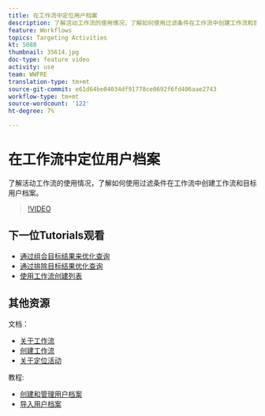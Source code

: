 ```yaml
---
title: 在工作流中定位用户档案
description: 了解活动工作流的使用情况，了解如何使用过滤条件在工作流中创建工作流和目标用户档案。
feature: Workflows
topics: Targeting Activities
kt: 5080
thumbnail: 35614.jpg
doc-type: feature video
activity: use
team: WWFRE
translation-type: tm+mt
source-git-commit: e61d64be04034df91778ce0692f6fd406aae2743
workflow-type: tm+mt
source-wordcount: '122'
ht-degree: 7%

---
```



# 在工作流中定位用户档案

了解活动工作流的使用情况，了解如何使用过滤条件在工作流中创建工作流和目标用户档案。

>[!VIDEO](https://video.tv.adobe.com/v/35614?quality=12)

## 下一位Tutorials观看

* [通过组合目标结果来优化查询](/help/acc/automating-with-workflows/refining-targets-by-combining-query-results.md)
* [通过排除目标结果优化查询](/help/acc/automating-with-workflows/refining-targets-by-excluding-query-results.md)
* [使用工作流创建列表](/help/acc/automating-with-workflows/creating-lists-with-a-workflow.md)

## 其他资源

文档：

* [关于工作流](https://docs.adobe.com/content/help/en/campaign-classic/using/automating-with-workflows/introduction/about-workflows.html)
* [创建工作流](https://docs.adobe.com/content/help/en/campaign-classic-learn/tutorials/getting-started/creating-a-workflow.html)
* [关于定位活动](https://docs.adobe.com/content/help/en/campaign-classic/using/automating-with-workflows/targeting-activities/about-targeting-activities.html)

教程:

* [创建和管理用户档案](/help/acc/profile-management/create-and-manage-profiles.md)
* [导入用户档案](/help/acc/data-management/importing-profiles.md)
